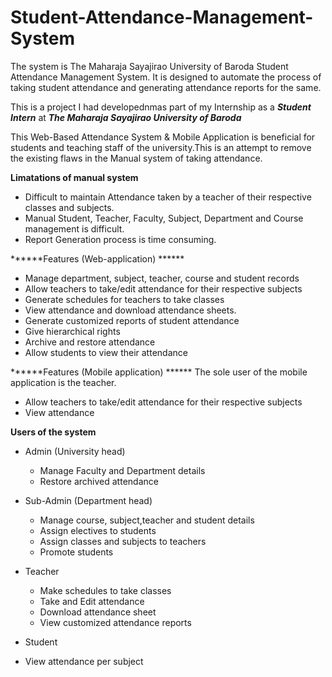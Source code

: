 # Student-Attendance-Management-System
The system is The Maharaja Sayajirao University of Baroda Student Attendance Management System. It is designed to automate the process of taking student attendance and generating attendance reports for the same.

 This is a project I had developednmas part of my Internship as a ___Student Intern___ at ___The Maharaja Sayajirao University of Baroda___

This Web-Based Attendance System & Mobile Application is beneficial for students and teaching staff of the university.This is an attempt to remove the existing flaws in the Manual system of taking attendance.

******Limatations of manual system******

* Difficult to maintain Attendance taken by a teacher of their respective classes and subjects.
* Manual Student, Teacher, Faculty, Subject, Department and Course management is difficult.
* Report Generation process is time consuming.  


******Features (Web-application) ******

* Manage department, subject, teacher, course and student records
* Allow teachers to take/edit attendance for their respective subjects
* Generate schedules for teachers to take classes
* View attendance and download attendance sheets.
* Generate customized reports of student attendance
* Give hierarchical rights
* Archive and restore attendance
* Allow students to view their attendance

******Features (Mobile application) ******
The sole user of the mobile application is the teacher.

* Allow teachers to take/edit attendance for their respective subjects
* View attendance

******Users of the system******

* Admin (University head)
  * Manage Faculty and Department details
  * Restore archived attendance
  
* Sub-Admin (Department head)
  * Manage course, subject,teacher and student details
  * Assign electives to students
  * Assign classes and subjects to teachers
  * Promote students

* Teacher
  * Make schedules to take classes
  * Take and Edit attendance
  * Download attendance sheet
  * View customized attendance reports
  
 * Student
  * View attendance per subject
  
